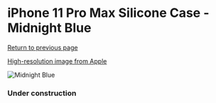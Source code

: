 # iPhone 11 Pro Max Silicone Case - Midnight Blue

[Return to previous page](/iphone_11)

[High-resolution image from Apple](https://store.storeimages.cdn-apple.com/8756/as-images.apple.com/is/MWYW2?wid=4500&hei=4500&fmt=png)

<div style="width: 384px"><img src="/everyphone/MWYW2.png" alt="Midnight Blue"></div>

### Under construction
